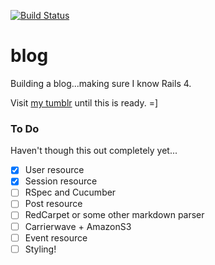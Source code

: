 [![Build Status](https://semaphoreci.com/api/v1/karenling/blog/branches/master/badge.svg)](https://semaphoreci.com/karenling/blog)

# blog

Building a blog...making sure I know Rails 4.

Visit [my tumblr](http://blog.karenling.net) until this is ready. =]

### To Do
Haven't though this out completely yet...
- [x] User resource
- [x] Session resource
- [ ] RSpec and Cucumber
- [ ] Post resource
- [ ] RedCarpet or some other markdown parser
- [ ] Carrierwave + AmazonS3
- [ ] Event resource
- [ ] Styling!
